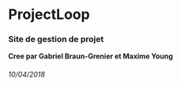 # ProjectLoop
### Site de gestion de projet
**Cree par Gabriel Braun-Grenier et Maxime Young**
###### 10/04/2018